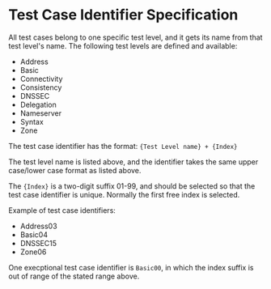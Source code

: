 # Test Case Identifier Specification

All test cases belong to one specific test level, and it gets its name from that
test level's name. The following test levels are defined and available:

* Address
* Basic
* Connectivity
* Consistency
* DNSSEC
* Delegation
* Nameserver
* Syntax
* Zone

The test case identifier has the format: `{Test Level name} + {Index}`

The test level name is listed above, and the identifier takes the same upper
case/lower case format as listed above.

The `{Index}` is a two-digit suffix 01-99, and should be selected so that the test
case identifier is unique. Normally the first free index is selected.

Example of test case identifiers:

* Address03
* Basic04
* DNSSEC15
* Zone06

One execptional test case identifier is `Basic00`, in which the index suffix is
out of range of the stated range above.
